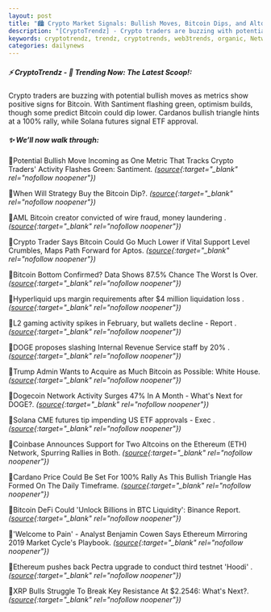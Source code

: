 ```yaml
---
layout: post
title: "🏙️ Crypto Market Signals: Bullish Moves, Bitcoin Dips, and Altcoin Rallies Ahead"
description: "[CryptoTrendz] - Crypto traders are buzzing with potential bullish moves as metrics show positive signs for Bitcoin. With Santiment flashing green, optimism builds, though some predict Bitcoin could dip lower. Cardanos bullish triangle hints at a 100% rally, while Solana futures signal ETF approval."
keywords: cryptotrendz, trendz, cryptotrends, web3trends, organic, Network, Ethereum, AI, BTC, Revenue, Analyst, Altcoins, Market, Binance, Crypto, Bitcoin
categories: dailynews
---
```


##### ⚡ CryptoTrendz - 📌 *Trending Now: The Latest Scoop!:*

Crypto traders are buzzing with potential bullish moves as metrics show positive signs for Bitcoin. With Santiment flashing green, optimism builds, though some predict Bitcoin could dip lower. Cardanos bullish triangle hints at a 100% rally, while Solana futures signal ETF approval.

##### ✨ *We’ll now walk through:*


🔹Potential Bullish Move Incoming as One Metric That Tracks Crypto Traders' Activity Flashes Green: Santiment. *([source](https://s.avyag.com/oj9w){:target="_blank" rel="nofollow noopener"})*

🔹When Will Strategy Buy the Bitcoin Dip?. *([source](https://s.avyag.com/alm3){:target="_blank" rel="nofollow noopener"})*

🔹AML Bitcoin creator convicted of wire fraud, money laundering . *([source](https://s.avyag.com/9vb0){:target="_blank" rel="nofollow noopener"})*

🔹Crypto Trader Says Bitcoin Could Go Much Lower if Vital Support Level Crumbles, Maps Path Forward for Aptos. *([source](https://s.avyag.com/hh52){:target="_blank" rel="nofollow noopener"})*

🔹Bitcoin Bottom Confirmed? Data Shows 87.5% Chance The Worst Is Over. *([source](https://s.avyag.com/rw0w){:target="_blank" rel="nofollow noopener"})*

🔹Hyperliquid ups margin requirements after $4 million liquidation loss . *([source](https://s.avyag.com/xlow){:target="_blank" rel="nofollow noopener"})*

🔹L2 gaming activity spikes in February, but wallets decline - Report . *([source](https://s.avyag.com/wcgs){:target="_blank" rel="nofollow noopener"})*

🔹DOGE proposes slashing Internal Revenue Service staff by 20% . *([source](https://s.avyag.com/jlqz){:target="_blank" rel="nofollow noopener"})*

🔹Trump Admin Wants to Acquire as Much Bitcoin as Possible: White House. *([source](https://s.avyag.com/azml){:target="_blank" rel="nofollow noopener"})*

🔹Dogecoin Network Activity Surges 47% In A Month - What's Next for DOGE?. *([source](https://s.avyag.com/fvbv){:target="_blank" rel="nofollow noopener"})*

🔹Solana CME futures tip impending US ETF approvals - Exec . *([source](https://s.avyag.com/fmnh){:target="_blank" rel="nofollow noopener"})*

🔹Coinbase Announces Support for Two Altcoins on the Ethereum (ETH) Network, Spurring Rallies in Both. *([source](https://s.avyag.com/myrn){:target="_blank" rel="nofollow noopener"})*

🔹Cardano Price Could Be Set For 100% Rally As This Bullish Triangle Has Formed On The Daily Timeframe. *([source](https://s.avyag.com/8mvd){:target="_blank" rel="nofollow noopener"})*

🔹Bitcoin DeFi Could 'Unlock Billions in BTC Liquidity': Binance Report. *([source](https://s.avyag.com/wpaj){:target="_blank" rel="nofollow noopener"})*

🔹'Welcome to Pain' - Analyst Benjamin Cowen Says Ethereum Mirroring 2019 Market Cycle's Playbook. *([source](https://s.avyag.com/i655){:target="_blank" rel="nofollow noopener"})*

🔹Ethereum pushes back Pectra upgrade to conduct third testnet 'Hoodi' . *([source](https://s.avyag.com/bz41){:target="_blank" rel="nofollow noopener"})*

🔹XRP Bulls Struggle To Break Key Resistance At $2.2546: What's Next?. *([source](https://s.avyag.com/vwpg){:target="_blank" rel="nofollow noopener"})*
